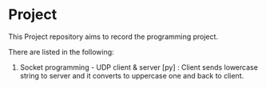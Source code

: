 # Project

This Project repository aims to record the programming project.

There are listed in the following:
  1. Socket programming - UDP client & server [py] : Client sends lowercase string to server and it converts to uppercase one and back to client.
